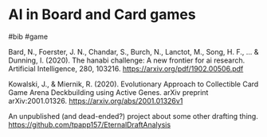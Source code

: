 # AI in Board and Card games

#bib #game

Bard, N., Foerster, J. N., Chandar, S., Burch, N., Lanctot, M., Song, H. F., ... & Dunning, I. (2020). The hanabi challenge: A new frontier for ai research. Artificial Intelligence, 280, 103216.
https://arxiv.org/pdf/1902.00506.pdf

Kowalski, J., & Miernik, R. (2020). Evolutionary Approach to Collectible Card Game Arena Deckbuilding using Active Genes. arXiv preprint arXiv:2001.01326.
https://arxiv.org/abs/2001.01326v1

An unpublished (and dead-ended?) project about some other drafting thing.
https://github.com/tpapp157/EternalDraftAnalysis
